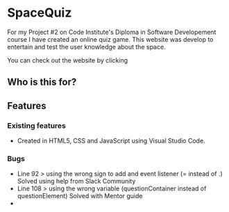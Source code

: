 # SpaceQuiz
 
For my Project #2 on Code Institute's Diploma in Software Developement course I have created an online quiz game. This website was develop to entertain and test the user knowledge about the space.

You can check out the website by clicking

## Who is this for?

## Features
### Existing features
- Created in HTML5, CSS and JavaScript using Visual Studio Code.

### Bugs
- Line 92 > using the wrong sign to add and event listener (= instead of .)
Solved using help from Slack Community
- Line 108 > using the wrong variable (questionContainer instead of questionElement)
Solved with Mentor guide
- 